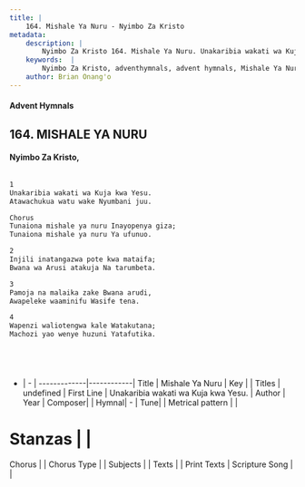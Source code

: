 ```yaml
---
title: |
    164. Mishale Ya Nuru - Nyimbo Za Kristo
metadata:
    description: |
        Nyimbo Za Kristo 164. Mishale Ya Nuru. Unakaribia wakati wa Kuja kwa Yesu.  Atawachukua watu wake Nyumbani juu.   Chorus Tunaiona mishale ya nuru Inayopenya giza;  Tunaiona mishale ya nuru Ya ufunuo.   
    keywords:  |
        Nyimbo Za Kristo, adventhymnals, advent hymnals, Mishale Ya Nuru, Unakaribia wakati wa Kuja kwa Yesu. . 
    author: Brian Onang'o
---
```


#### Advent Hymnals
## 164. MISHALE YA NURU
####  Nyimbo Za Kristo,

```txt

1
Unakaribia wakati wa Kuja kwa Yesu. 
Atawachukua watu wake Nyumbani juu. 

Chorus
Tunaiona mishale ya nuru Inayopenya giza; 
Tunaiona mishale ya nuru Ya ufunuo. 

2
Injili inatangazwa pote kwa mataifa; 
Bwana wa Arusi atakuja Na tarumbeta. 

3
Pamoja na malaika zake Bwana arudi, 
Awapeleke waaminifu Wasife tena. 

4
Wapenzi waliotengwa kale Watakutana; 
Machozi yao wenye huzuni Yatafutika.






```

- |   -  |
-------------|------------|
Title | Mishale Ya Nuru |
Key |  |
Titles | undefined |
First Line | Unakaribia wakati wa Kuja kwa Yesu.  |
Author | 
Year | 
Composer| |
Hymnal|  - |
Tune|  |
Metrical pattern | |
# Stanzas |  |
Chorus |  |
Chorus Type |  |
Subjects | |
Texts |  |
Print Texts | 
Scripture Song |  |
    
